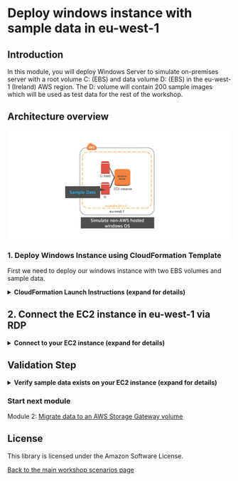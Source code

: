 #  Deploy windows instance with sample data in eu-west-1

## Introduction

In this module, you will deploy Windows Server to simulate on-premises server with a root volume C: (EBS) and data volume D: (EBS) in the eu-west-1 (Ireland) AWS region. The D: volume will contain 200 sample images which will be used as test data for the rest of the workshop.

## Architecture overview

![scenario-1-diagram-1](../../images/scenario-1-diagram-1.png)

### 1.	Deploy Windows Instance using CloudFormation Template

First we need to deploy our windows instance with two EBS volumes and sample data.

<details>
<summary><strong>CloudFormation Launch Instructions (expand for details)</strong></summary><p>

1.	Right click the **Launch Stack** link below and "open in new tab"

Region| Launch
------|-----
EU (Ireland) | [![Launch Module 1 in eu-west-1](http://docs.aws.amazon.com/AWSCloudFormation/latest/UserGuide/images/cloudformation-launch-stack-button.png)](https://console.aws.amazon.com/cloudformation/home?region=eu-west-1#/stacks/new?stackName=storage-workshop-1a&templateURL=https://s3-us-west-2.amazonaws.com/hybrid-storage-workshop/scenario1-step1-deploy-WIN1-(eu-west-1).json)

2.	Click **Next** on the Select Template page.
3.	Select your default VPC and any one of the subnets within that VPC.
4.	If you already have an Access Key Pair for this region that you have access to, enter that key pair.  Otherwise, you will need to create a new key pair. ([Creating a key pair using amazon EC2](http://docs.aws.amazon.com/AWSEC2/latest/UserGuide/ec2-key-pairs.html#having-ec2-create-your-key-pair))
5.	Leave the Allow RDP access from as 0.0.0.0/0 or enter the public IP of the computer from which you plan to access the Windows server.  You can find your public IP address at http://www.whatismypublicip.com/
6.	Click **Next**.

![scenario-1-module-1-Picture1](../../images/scenario-1-module-1-Picture1.png)

7.	Click **Next** Again. (skipping IAM advanced section)
8.	On the Review page, check the box to acknowledge that CloudFormation will create IAM resources and click **Create**.

![iam-accept](../../images/iam-accept.png)

Once the CloudFormation stack shows a status of CREATE_COMPLETE, you are ready to move on to the next step.
</p></details>

## 2. Connect the EC2 instance in eu-west-1 via RDP

<details>
<summary><strong>Connect to your EC2 instance (expand for details)</strong></summary><p>

1.	From the AWS console, click **Services** and select **EC2**  
2.	Select **Instances** from the menu on the left.
3.	Wait until the newly create instance shows as *running*.
4. Right click on your newly provisoined instance and select **connect** from the menu.

![scenario-1-module-1-Picture3](../../images/scenario-1-module-1-Picture3.png)

5. Click **Get Password** and use your .pem to access the RDP administrator password. Keep a copy of the password for your RDP client.
6. Click **Download Remote Desktop File** and open the file with your RDP client
7. Use the password from step 5 to authenticate and connect your RDP client to your windows instance

Note: For detailed instructions on How To connect to your Windows instance using an RDP client ([Connecting to Your Windows Instance](http://docs.aws.amazon.com/AWSEC2/latest/WindowsGuide/connecting_to_windows_instance.html))

![scenario-1-module-1-Picture4](../../images/scenario-1-module-1-Picture4.png)
</p></details>

## Validation Step

<details>
<summary><strong>Verify sample data exists on your EC2 instance (expand for details)</strong></summary><p>

Once you have connected to the Windows Instance via RDP, open the File Explorer and verify that there is a C: drive and a D: drive and that there are JPEG files in the D: drive.

![scenario-1-module-1-Picture5](../../images/scenario-1-module-1-Picture5.png)

You now have a Windows instance in eu-west-1 that contains a boot volume and a data volume. The secondary volume and it's data will be used as sample data for the other modules in this workshop.
</p></details>

### Start next module

Module 2: [Migrate data to an AWS Storage Gateway volume](../module-2/README.md)

## License

This library is licensed under the Amazon Software License.

[Back to the main workshop scenarios page](../../README.md)
